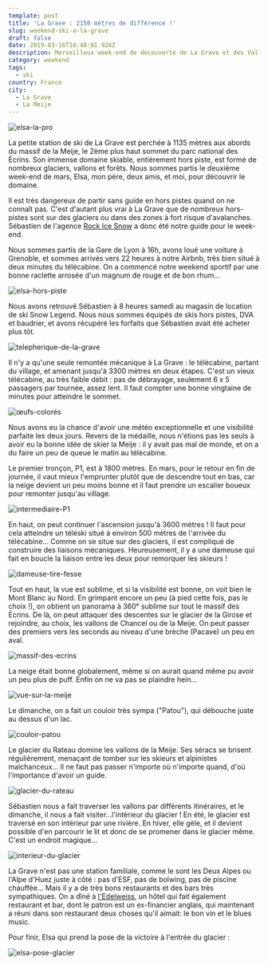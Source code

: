 ```yaml
---
template: post
title: 'La Grave : 2150 mètres de différence !'
slug: weekend-ski-a-la-grave
draft: false
date: 2019-03-16T18:48:01.926Z
description: Merveilleux week-end de découverte de La Grave et des Vallons de la Meije
category: weekend
tags:
  - ski
country: France
city:
  - La Grave
  - La Meije
---
```

![elsa-la-pro](/media/img_e0093.jpg "Elsa le petit cabri au milieu des vallons")

La petite station de ski de La Grave est perchée à 1135 mètres aux abords du massif de la Meije, le 2ème plus haut sommet du parc national des Écrins. Son immense domaine skiable, entièrement hors piste, est formé de nombreux glaciers, vallons et forêts. Nous sommes partis le deuxième week-end de mars, Elsa, mon père, deux amis, et moi, pour découvrir le domaine. 

Il est très dangereux de partir sans guide en hors pistes quand on ne connaît pas. C'est d'autant plus vrai à La Grave que de nombreux hors-pistes sont sur des glaciers ou dans des zones à fort risque d'avalanches. Sébastien de l'agence [Rock Ice Snow](https://www.rock-ice-snow.com/) a donc été notre guide pour le week-end. 

Nous sommes partis de la Gare de Lyon à 16h, avons loué une voiture à Grenoble, et sommes arrivés vers 22 heures à notre Airbnb, très bien situé à deux minutes du télécabine. On a commencé notre weekend sportif par une bonne raclette arrosée d'un magnum de rouge et de bon rhum...

![elsa-hors-piste](/media/img_e0012.jpg "Elsa bien équipée")

Nous avons retrouvé Sébastien à 8 heures samedi au magasin de location de ski Snow Legend. Nous nous sommes équipés de skis hors pistes, DVA et baudrier, et avons récupéré les forfaits que Sébastien avait été acheter plus tôt. 

![telepherique-de-la-grave](/media/img_0017.jpg "Le téléphérique de La Grave")

Il n'y a qu'une seule remontée mécanique à La Grave : le télécabine, partant du village, et amenant jusqu'à 3300 mètres en deux étapes. C'est un vieux télécabine, au très faible débit : pas de débrayage, seulement 6 x 5 passagers par tournée, assez lent. Il faut compter une bonne vingtaine de minutes pour atteindre le sommet. 

![œufs-colorés ](/media/img_0050.jpg "Le téléphérique de La Grave (bis)")

Nous avons eu la chance d'avoir une météo exceptionnelle et une visibilité parfaite les deux jours. Revers de la médaille, nous n'étions pas les seuls à avoir eu la bonne idée de skier la Meije : il y avait pas mal de monde, et on a du faire un peu de queue le matin au télécabine. 

Le premier tronçon, P1, est à 1800 mètres. En mars, pour le retour en fin de journée, il vaut mieux l'emprunter plutôt que de descendre tout en bas, car la neige devient un peu moins bonne et il faut prendre un escalier boueux pour remonter jusqu'au village.

![intermediaire-P1](/media/img_e0086.jpg "Première étape, P1")

En haut, on peut continuer l'ascension jusqu'à 3600 mètres ! Il faut pour cela atteindre un téléski situé à environ 500 mètres de l'arrivée du télécabine... Comme on se situe sur des glaciers, il est compliqué de construire des liaisons mécaniques. Heureusement, il y a une dameuse qui fait en boucle la liaison entre les deux pour remorquer les skieurs !

![dameuse-tire-fesse](/media/img_e0038.jpg "Un tire fesses un peu spécial")

Tout en haut, la vue est sublime, et si la visibilité est bonne, on voit bien le Mont Blanc au Nord. En grimpant encore un peu (à pied cette fois, pas le choix !), on obtient un panorama à 360° sublime sur tout le massif des Écrins. De là, on peut attaquer des descentes sur le glacier de la Girose et rejoindre, au choix, les vallons de Chancel ou de la Meije. On peut passer des premiers vers les seconds au niveau d'une brèche (Pacave) un peu en aval. 

![massif-des-ecrins](/media/img_e0042.jpg "Le Massif des Ecrins")

La neige était bonne globalement, même si on aurait quand même pu avoir un peu plus de puff. Enfin on ne va pas se plaindre hein...

![vue-sur-la-meije](/media/img_e0096.jpg "Vue sur la Meihe")

Le dimanche, on a fait un couloir très sympa ("Patou"), qui débouche juste au dessus d'un lac.

![couloir-patou](/media/img_e0075.jpg "Elsa dans le couloir Patou")

Le glacier du Rateau domine les vallons de la Meije. Ses séracs se brisent régulièrement, menaçant de tomber sur les skieurs et alpinistes malchanceux... Il ne faut pas passer n'importe où n'importe quand, d'où l'importance d'avoir un guide. 

![glacier-du-rateau](/media/img_e0094.jpg "Le glacier du Rateau et la Meije")

Sébastien nous a fait traverser les vallons par différents itinéraires, et le dimanche, il nous a fait visiter...l'intérieur du glacier ! En été, le glacier est traversé en son intérieur par une rivière. En hiver, elle gèle, et il devient possible d'en parcourir le lit et donc de se promener dans le glacier même. C'est un endroit magique...

![interieur-du-glacier](/media/img_e0101.jpg "Intérieur du glacier")

La Grave n'est pas une station familiale, comme le sont les Deux Alpes ou l'Alpe d'Huez juste à côté : pas d'ESF, pas de bolwing, pas de piscine chauffée... Mais il y a de très bons restaurants et des bars très sympathiques. On a dîné à [l'Edelweiss](http://www.hotel-edelweiss.com/), un hôtel qui fait également restaurant et bar, dont le patron est un ex-financier anglais, qui maintenant a réuni dans son restaurant deux choses qu'il aimait: le bon vin et le blues music. 

Pour finir, Elsa qui prend la pose de la victoire à l'entrée du glacier :

![elsa-pose-glacier](/media/img_e0099.jpg "La star du glacier")
